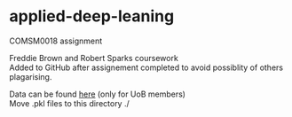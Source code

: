 # applied-deep-leaning
COMSM0018 assignment

Freddie Brown and Robert Sparks coursework  
Added to GitHub after assignement completed to avoid possiblity of others plagarising. 
  
Data can be found [here](https://tinyurl.com/y5nnvzmb) (only for UoB members)   
Move .pkl files to this directory ./

